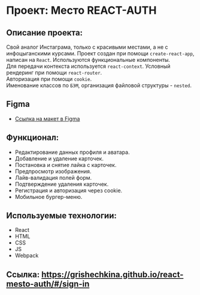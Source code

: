 # Проект: Место REACT-AUTH

## Описание проекта:
Свой аналог Инстаграма, только с красивыми местами, а не с инфоцыганскими курсами.
Проект создан при помощи `create-react-app`, написан на `React`. Используются функциональные компоненты.  
Для передачи контекста используется `react-context`. Условный рендеринг при помощи `react-router`.  
Авторизация при помощи `cookie`.  
Именование классов по `БЭМ`, организация файловой структуры - `nested`.

## Figma

* [Ссылка на макет в Figma](https://www.figma.com/file/2cn9N9jSkmxD84oJik7xL7/JavaScript.-Sprint-4?node-id=0%3A1)

## Функционал:
 - Редактирование данных профиля и аватара.
 - Добавление и удаление карточек.
 - Постановка и снятие лайка с карточек.
 - Предпросмотр изображения.
 - Лайв-валидация полей форм.
 - Подтверждение удаления карточек.
 - Регистрация и авторизация через cookie.
 - Мобильное бургер-меню.

## Используемые технологии:
 - React
 - HTML
 - CSS
 - JS
 - Webpack

## Ссылка: https://grishechkina.github.io/react-mesto-auth/#/sign-in
